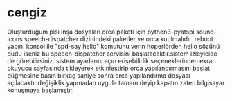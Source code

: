 # cengiz
Oluşturduğum pisi inşa dosyaları
orca paketi için python3-pyatspi sound-icons speech-dispatcher dizinindeki paketler ve orca kuulmalıdır.
reboot yapın.
konsol ile "spd-say hello" komutunu verin hoperlörden hello sözünü dudu iseniz bu speech-dispatcher servisini başlatacaktır.sistem izleyicide de görebilirsiniz.
sistem ayarlarını açın erişebilirlik seçeneklerinden ekran okuyucu sayfasında tikleyerek etkinleştirip orca yapılandırmasını başlat düğmesine basın birkaç saniye sonra orca yapılandırma dosyası açılacaktır.değişiklik yapmadan uygula tamam deyip kapatın zaten bilgisayar konuşmaya başlamıştır.
